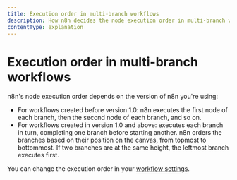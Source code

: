 ```yaml
---
title: Execution order in multi-branch workflows
description: How n8n decides the node execution order in multi-branch workflows.
contentType: explanation
---
```


# Execution order in multi-branch workflows

n8n's node execution order depends on the version of n8n you're using:

* For workflows created before version 1.0: n8n executes the first node of each branch, then the second node of each branch, and so on.
* For workflows created in version 1.0 and above: executes each branch in turn, completing one branch before starting another. n8n orders the branches based on their position on the canvas, from topmost to bottommost. If two branches are at the same height, the leftmost branch executes first.

You can change the execution order in your [workflow settings](/workflows/settings/).

